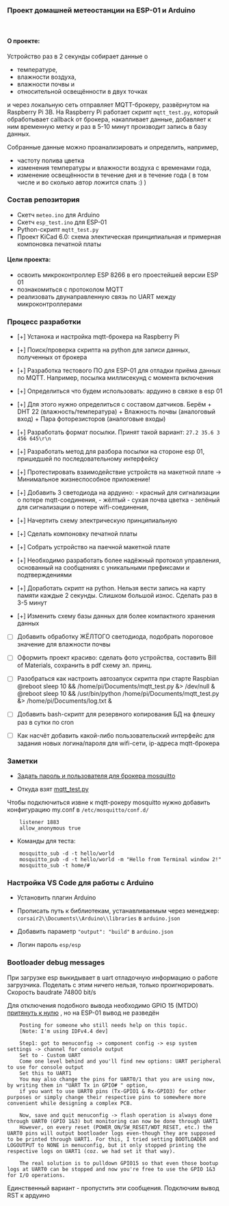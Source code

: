 ### Проект домашней метеостанции на ESP-01 и Arduino

![]()
![]()

#### О проекте:

Устройство раз в 2 секунды собирает данные о 
- температуре, 
- влажности воздуха, 
- влажности почвы и 
- относительной освещённости в двух точках 

и через локальную сеть отправляет MQTT-брокеру, развёрнутом на Raspberry Pi 3B.
На Raspberry Pi работает скрипт `mqtt_test.py`, который обработывает callback от брокера, накапливает
данные, добавляет к ним временную метку и раз в 5-10 минут производит запись в базу данных.

Собранные данные можно проанализировать и определить, например, 
- частоту полива цветка
- изменения температуры и влажности воздуха с временами года,
- изменение освещённости в течение дня и в течение года
( в том числе и во сколько автор ложится спать :) )


### Состав репозитория

- Скетч `meteo.ino` для Arduino
- Скетч `esp_test.ino` для ESP-01
- Python-скрипт `mqtt_test.py`
- Проект KiCad 6.0: схема электическая принципиальная и примерная компоновка печатной платы


#### Цели проекта: 

- освоить микроконтроллер ESP 8266 в его проестейшей версии ESP 01
- познакомиться с протоколом MQTT
- реализовать двунаправленную связь по UART между микроконтроллерами


### Процесс разработки

- [+] Устанока и настройка mqtt-брокера на Raspberry Pi
- [+] Поиск/проверка скрипта на python для записи данных, полученных от брокера
- [+] Разработка тестового ПО для ESP-01 для отладки приёма данных по MQTT. Например, посылка миллисекунд с момента включения
- [+] Определиться что будем использовать: ардуино в связке в esp 01

- [+] Для этого нужно определиться с составом датчиков. 
		Берём
		+ DHT 22 (влажность/температура)
		+ Влажность почвы (аналоговый вход)
		+ Пара фоторезисторов (аналоговые входы)
	
- [+] Разработать формат посылки. Принят такой вариант:
	`27.2 35.6 3 456 645\r\n`

- [+] Разработать метод для разбора посылки на стороне esp 01, пришедшей по последовательному интерфейсу
- [+] Протестировать взаимодействие устройств на макетной плате -> Минимальное жизнеспособное приложение!
- [+] Добавить 3 светодиода на ардуино: 
		- красный для сигнализации о потере mqtt-соединения,
		- жёлтый - сухая почва цветка
		- зелёный для сигнализации о потере wifi-соединения,

- [+] Начертить схему электрическую принципиальную
- [+]	Сделать компоновку печатной платы
- [+] Собрать устройство на паечной макетной плате

- [+] Необходимо разработать более надёжный протокол управления, основанный на сообщениях 
с уникальными префиксами и подтверждениями 

- [+] Доработать скрипт на python. Нельзя вести запись на карту памяти каждые 2 секунды.
	Слишком большой износ. Сделать раз в 3-5 минут
- [+] Изменить схему базы данных для более компактного хранения данных

- [ ] Добавить обработку ЖЁЛТОГО светодиода, подобрать пороговое значение для влажности почвы
- [ ] Оформить проект красиво: сделать фото устройства, составить Bill of Materials, сохранить в pdf схему эл. принц.

- [ ] Разобраться как настроить автозапуск скрипта при старте Raspbian
		@reboot sleep 10 && /home/pi/Documents/mqtt_test.py &> /dev/null &
		@reboot sleep 10 && /usr/bin/python /home/pi/Documents/mqtt_test.py &> /home/pi/Documents/log.txt &

- [ ] Добавить bash-скрипт для резервного копирования БД на флешку раз в сутки по cron
- [ ] Как насчёт добавить какой-либо пользовательский интерфейс для задания новых
		логина/пароля для wifi-сети,
		ip-адреса mqtt-брокера


### Заметки

- [Задать пароль и пользователя для брокера mosquitto](http://www.steves-internet-guide.com/mqtt-username-password-example/)

- Откуда взят [mqtt_test.py](https://lindevs.com/save-mqtt-data-to-sqlite-database-using-python/)

Чтобы подключиться извне к mqtt-рокеру mosquitto нужно 
добавить конфигурацию my.conf в `/etc/mosquitto/conf.d/`
```
	listener 1883
	allow_anonymous true
```
- Команды для теста:

```
	mosquitto_sub -d -t hello/world
	mosquitto_pub -d -t hello/world -m "Hello from Terminal window 2!"
	mosquitto_sub -t home/#
```

### Настройка VS Code для работы с Arduino

- Установить плагин Arduino
- Прописать путь к библиотекам, устанавливаемым через менеджер: 
	`corsair2\\Documents\\Arduino\\libraries` в `arduino.json`
- Добавить параметр `"output": "build"` в `arduino.json`



- Логин пароль `esp/esp`

### Bootloader debug messages

При загрузке esp выкидывает в uart отладочную информацию о работе загрузчика.
Поделать с этим ничего нельзя, только проигнорировать.
Скорость baudrate 74800 bit/s

Для отключения подобного вывода необходимо GPIO 15 (MTDO) [притянуть к нулю](https://www.esp32.com/viewtopic.php?t=10597) ,
но на ESP-01 вывод не разведён

```
	Posting for someone who still needs help on this topic.
	[Note: I'm using IDFv4.4 dev]

	Step1: got to menuconfig -> component config -> esp system settings -> channel for console output
	Set to - Custom UART
	Come one level behind and you'll find new options: UART peripheral to use for console output
	Set this to UART1
	You may also change the pins for UART0/1 that you are using now, by writing them in "UART Tx in GPIO# " option,
	if you want to use UART0 pins (Tx-GPIO1 & Rx-GPIO3) for other purposes or simply change their respective pins to somewhere more convenient while designing a complex PCB.

	Now, save and quit menuconfig -> flash operation is always done through UART0 (GPIO 1&3) but monitoring can now be done through UART1
	However, on every reset (POWER_ON/SW_RESET/WDT_RESET, etc.) the UART0 pins will output bootloader logs even-though they are supposed to be printed through UART1. For this, I tried setting BOOTLOADER and LOGOUTPUT to NONE in menuconfig, but it only stopped printing the respective logs on UART1 (coz. we had set it that way).

	The real solution is to pulldown GPIO15 so that even those bootup logs at UART0 can be stopped and now you're free to use the GPIO 1&3 for I/O operations.
```

Единственный вариант - пропустить эти сообщения. Подключим вывод RST к ардуино



